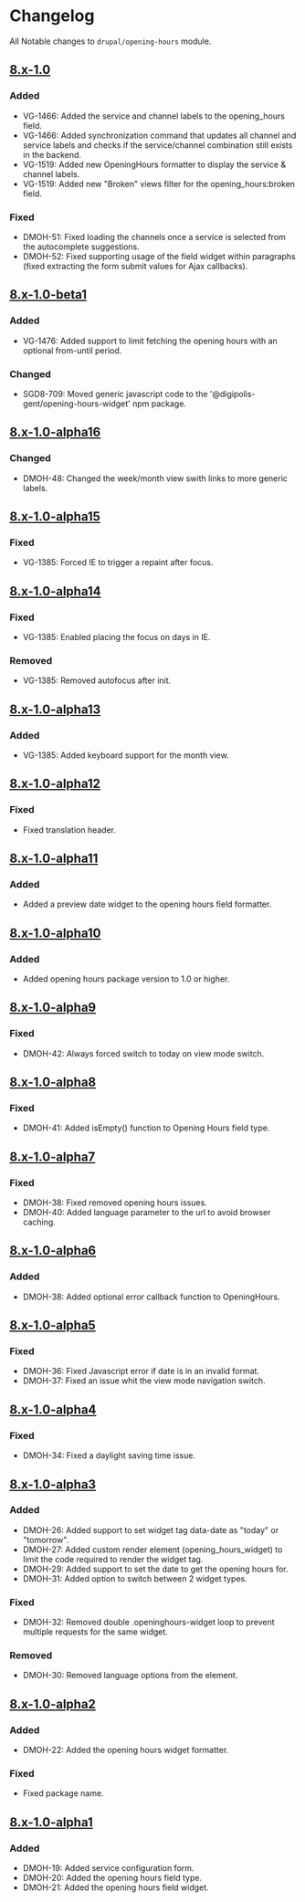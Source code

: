 # Changelog

All Notable changes to `drupal/opening-hours` module.

## [8.x-1.0]

### Added

* VG-1466: Added the service and channel labels to the opening_hours field.
* VG-1466: Added synchronization command that updates all channel and service
  labels and checks if the service/channel combination still exists in the
  backend.
* VG-1519: Added new OpeningHours formatter to display the service & channel
  labels.
* VG-1519: Added new "Broken" views filter for the opening_hours:broken field.

### Fixed

* DMOH-51: Fixed loading the channels once a service is selected from the
  autocomplete suggestions.
* DMOH-52: Fixed supporting usage of the field widget within paragraphs (fixed
  extracting the form submit values for Ajax callbacks).

## [8.x-1.0-beta1]

### Added

* VG-1476: Added support to limit fetching the opening hours with an optional
  from-until period.

### Changed

* SGD8-709: Moved generic javascript code to the 
  '@digipolis-gent/opening-hours-widget' npm package.

## [8.x-1.0-alpha16]

### Changed

* DMOH-48: Changed the week/month view swith links to more generic labels.

## [8.x-1.0-alpha15]

### Fixed

* VG-1385: Forced IE to trigger a repaint after focus.

## [8.x-1.0-alpha14]

### Fixed

* VG-1385: Enabled placing the focus on days in IE.

### Removed

* VG-1385: Removed autofocus after init.

## [8.x-1.0-alpha13]

### Added

* VG-1385: Added keyboard support for the month view.

## [8.x-1.0-alpha12]

### Fixed

* Fixed translation header.

## [8.x-1.0-alpha11]

### Added

* Added a preview date widget to the opening hours field formatter.

## [8.x-1.0-alpha10]

### Added

* Added opening hours package version to 1.0 or higher.

## [8.x-1.0-alpha9]

### Fixed

* DMOH-42: Always forced switch to today on view mode switch.

## [8.x-1.0-alpha8]

### Fixed

* DMOH-41: Added isEmpty() function to Opening Hours field type.

## [8.x-1.0-alpha7]

### Fixed

* DMOH-38: Fixed removed opening hours issues.
* DMOH-40: Added language parameter to the url to avoid browser caching.

## [8.x-1.0-alpha6]

### Added
* DMOH-38: Added optional error callback function to OpeningHours. 

## [8.x-1.0-alpha5]

### Fixed

* DMOH-36: Fixed Javascript error if date is in an invalid format.
* DMOH-37: Fixed an issue whit the view mode navigation switch.

## [8.x-1.0-alpha4]

### Fixed

* DMOH-34: Fixed a daylight saving time issue.

## [8.x-1.0-alpha3]

### Added

* DMOH-26: Added support to set widget tag data-date as "today" or "tomorrow".
* DMOH-27: Added custom render element (opening_hours_widget) to limit the code
  required to render the widget tag.
* DMOH-29: Added support to set the date to get the opening hours for.
* DMOH-31: Added option to switch between 2 widget types.
  
### Fixed

* DMOH-32: Removed double .openinghours-widget loop to prevent multiple requests
for the same widget.

### Removed

* DMOH-30: Removed language options from the element.

## [8.x-1.0-alpha2]

### Added

* DMOH-22: Added the opening hours widget formatter.

### Fixed

* Fixed package name.

## [8.x-1.0-alpha1]

### Added

* DMOH-19: Added service configuration form.
* DMOH-20: Added the opening hours field type.
* DMOH-21: Added the opening hours field widget.

[8.x-1.0]: https://github.com/StadGent/drupal_module_opening-hours/compare/8.x-1.0-beta1...8.x-1.0
[8.x-1.0-beta1]: https://github.com/StadGent/drupal_module_opening-hours/compare/8.x-1.0-alpha16...8.x-1.0-beta1
[8.x-1.0-alpha16]: https://github.com/StadGent/drupal_module_opening-hours/compare/8.x-1.0-alpha15...8.x-1.0-alpha16
[8.x-1.0-alpha15]: https://github.com/StadGent/drupal_module_opening-hours/compare/8.x-1.0-alpha14...8.x-1.0-alpha15
[8.x-1.0-alpha14]: https://github.com/StadGent/drupal_module_opening-hours/compare/8.x-1.0-alpha13...8.x-1.0-alpha14
[8.x-1.0-alpha13]: https://github.com/StadGent/drupal_module_opening-hours/compare/8.x-1.0-alpha12...8.x-1.0-alpha13
[8.x-1.0-alpha12]: https://github.com/StadGent/drupal_module_opening-hours/compare/8.x-1.0-alpha11...8.x-1.0-alpha12
[8.x-1.0-alpha11]: https://github.com/StadGent/drupal_module_opening-hours/compare/8.x-1.0-alpha10...8.x-1.0-alpha11
[8.x-1.0-alpha10]: https://github.com/StadGent/drupal_module_opening-hours/compare/8.x-1.0-alpha9...8.x-1.0-alpha10
[8.x-1.0-alpha9]: https://github.com/StadGent/drupal_module_opening-hours/compare/8.x-1.0-alpha8...8.x-1.0-alpha9
[8.x-1.0-alpha8]: https://github.com/StadGent/drupal_module_opening-hours/compare/8.x-1.0-alpha7...8.x-1.0-alpha8
[8.x-1.0-alpha7]: https://github.com/StadGent/drupal_module_opening-hours/compare/8.x-1.0-alpha6...8.x-1.0-alpha7
[8.x-1.0-alpha6]: https://github.com/StadGent/drupal_module_opening-hours/compare/8.x-1.0-alpha5...8.x-1.0-alpha6
[8.x-1.0-alpha5]: https://github.com/StadGent/drupal_module_opening-hours/compare/8.x-1.0-alpha4...8.x-1.0-alpha5
[8.x-1.0-alpha4]: https://github.com/StadGent/drupal_module_opening-hours/compare/8.x-1.0-alpha3...8.x-1.0-alpha4
[8.x-1.0-alpha3]: https://github.com/StadGent/drupal_module_opening-hours/compare/8.x-1.0-alpha2...8.x-1.0-alpha3
[8.x-1.0-alpha2]: https://github.com/StadGent/drupal_module_opening-hours/compare/8.x-1.0-alpha1...8.x-1.0-alpha2
[8.x-1.0-alpha1]: https://github.com/StadGent/drupal_module_opening-hours/releases/tag/8.x-1.0-alpha1
[Unreleased]: https://github.com/StadGent/drupal_module_opening-hours/compare/master...develop
